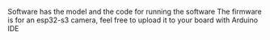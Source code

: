 Software has the model and the code for running the software
The firmware is for an esp32-s3 camera, feel free to upload it to your board with Arduino IDE
